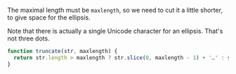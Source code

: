 The maximal length must be `maxlength`, so we need to cut it a little shorter, to give space for the ellipsis.

Note that there is actually a single Unicode character for an ellipsis. That's not three dots.

```js run demo
function truncate(str, maxlength) {
  return str.length > maxlength ? str.slice(0, maxlength - 1) + '…' : str;
}
```
